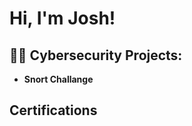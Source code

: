 <h1>Hi, I'm Josh!

<h2>👨‍💻 Cybersecurity Projects:</h2>

- <b>Snort Challange</b>

<h2> Certifications</h2>
